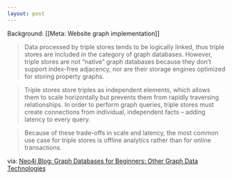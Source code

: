 ```yaml
---
layout: post
---
```

Background: [[Meta: Website graph implementation]]

> Data processed by triple stores tends to be logically linked, thus triple stores are included in the category of graph databases. However, triple stores are not “native” graph databases because they don’t support index-free adjacency, nor are their storage engines optimized for storing property graphs.

> Triple stores store triples as independent elements, which allows them to scale horizontally but prevents them from rapidly traversing relationships. In order to perform graph queries, triple stores must create connections from individual, independent facts – adding latency to every query.

> Because of these trade-offs in scale and latency, the most common use case for triple stores is offline analytics rather than for online transactions.

via: [Neo4j Blog: Graph Databases for Beginners: Other Graph Data Technologies](https://neo4j.com/blog/other-graph-database-technologies/)